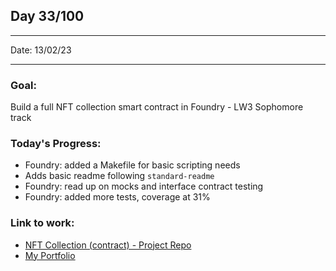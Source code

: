 ## Day 33/100

---

Date: 13/02/23

---

### Goal: 

Build a full NFT collection smart contract in Foundry - LW3 Sophomore track

### **Today's Progress**: 

- Foundry: added a Makefile for basic scripting needs
- Adds basic readme following `standard-readme` 
- Foundry: read up on mocks and interface contract testing
- Foundry: added more tests, coverage at 31%


### **Link to work:** 
- [NFT Collection (contract) - Project Repo](https://github.com/activate-glacier-instinct/nft-collection-contract-foundry--lw3)
- [My Portfolio](https://activate-glacier-instinct.github.io/)